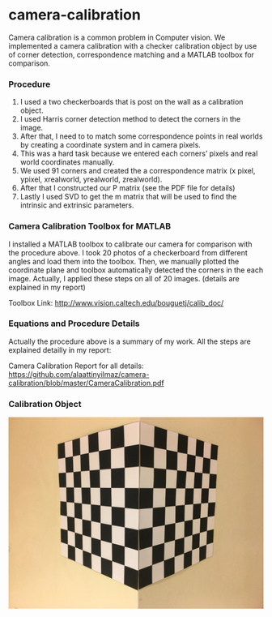 # camera-calibration
Camera calibration is a common problem in Computer vision. We implemented a camera calibration with a checker calibration object by use of corner detection, correspondence matching and a MATLAB toolbox for comparison.

### Procedure
1. I used a two checkerboards that is post on the wall as a calibration object. 
2. I used Harris corner detection method to detect the corners in the image. 
3. After that, I need to to match some correspondence points in real worlds by creating a coordinate system and in camera pixels.
4. This was a hard task because we entered each corners’ pixels and real world coordinates manually.
5. We used 91 corners and created the a correspondence matrix (x pixel, ypixel, xrealworld, yrealworld, zrealworld).
6. After that I constructed our P matrix (see the PDF file for details)
7. Lastly I used SVD to get the m matrix that will be used to find the intrinsic and extrinsic parameters.

### Camera Calibration Toolbox for MATLAB 

I installed a MATLAB toolbox to calibrate our camera for comparison with the procedure above. I took 20 photos of a checkerboard from different angles and load them into the toolbox. Then, we manually plotted the coordinate plane and toolbox automatically detected the corners in the each image. Actually, I applied these steps on all of 20 images. (details are explained in my report)

Toolbox Link: http://www.vision.caltech.edu/bouguetj/calib_doc/

### Equations and Procedure Details

Actually the procedure above is a summary of my work. All the steps are explained detailly in my report:

Camera Calibration Report for all details: https://github.com/alaattinyilmaz/camera-calibration/blob/master/CameraCalibration.pdf

### Calibration Object
![Calibration Object](https://raw.githubusercontent.com/alaattinyilmaz/camera-calibration/master/calobject.jpg?raw=true)
